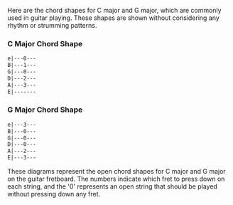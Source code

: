 Here are the chord shapes for C major and G major, which are commonly used in guitar playing. These shapes are shown without considering any rhythm or strumming patterns.

### C Major Chord Shape

```markdown
e|---0---
B|---1---
G|---0---
D|---2---
A|---3---
E|-------
```

### G Major Chord Shape

```markdown
e|---3---
B|---0---
G|---0---
D|---0---
A|---2---
E|---3---
```

These diagrams represent the open chord shapes for C major and G major on the guitar fretboard. The numbers indicate which fret to press down on each string, and the '0' represents an open string that should be played without pressing down any fret.

